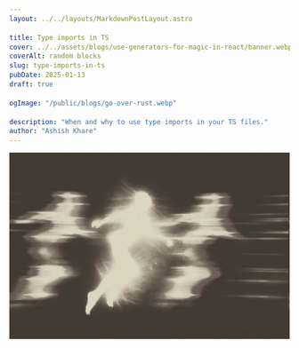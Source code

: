 ```yaml
---
layout: ../../layouts/MarkdownPostLayout.astro

title: Type imports in TS
cover: ../../assets/blogs/use-generators-for-magic-in-react/banner.webp
coverAlt: random blocks
slug: type-imports-in-ts
pubDate: 2025-01-13
draft: true

ogImage: "/public/blogs/go-over-rust.webp"

description: "When and why to use type imports in your TS files."
author: "Ashish Khare"
---
```


![banner](../../assets/blogs/type-imports-in-ts/banner.webp)
